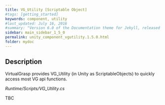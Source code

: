 ```yaml
---
title: VG_Utility [Scriptable Object]
#tags: [getting_started]
keywords: component, utility
#last_updated: July 16, 2016
#summary: "Version 6.0 of the Documentation theme for Jekyll, released July 4, 2016, implements relative links so you can view the files offline or on any server without configuring urls and baseurls. Additionally, you can store pages in subdirectories. Templates for alerts and images are available."
sidebar: main_sidebar_1_5_0
permalink: unity_component_vgutility.1.5.0.html
folder: mydoc
---
```


## Description

VirtualGrasp provides VG_Utility (in Unity as ScriptableObjects) to quickly access most VG api functions.

_Runtime/Scripts/VG_Utility.cs_

TBC